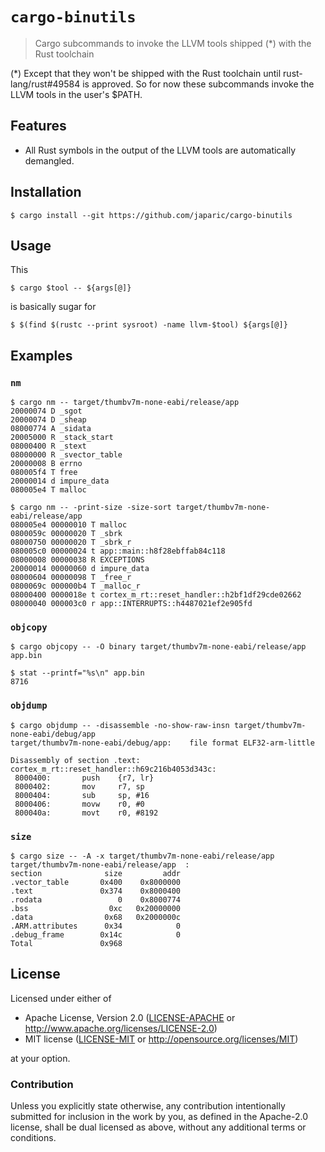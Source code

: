 # `cargo-binutils`

> Cargo subcommands to invoke the LLVM tools shipped (\*) with the Rust toolchain

(\*) Except that they won't be shipped with the Rust toolchain until rust-lang/rust#49584 is
approved. So for now these subcommands invoke the LLVM tools in the user's $PATH.

## Features

- All Rust symbols in the output of the LLVM tools are automatically demangled.

## Installation

``` console
$ cargo install --git https://github.com/japaric/cargo-binutils
```

## Usage

This

``` console
$ cargo $tool -- ${args[@]}
```

is basically sugar for

``` console
$ $(find $(rustc --print sysroot) -name llvm-$tool) ${args[@]}
```

## Examples

### `nm`

``` console
$ cargo nm -- target/thumbv7m-none-eabi/release/app
20000074 D _sgot
20000074 D _sheap
08000774 A _sidata
20005000 R _stack_start
08000400 R _stext
08000000 R _svector_table
20000008 B errno
080005f4 T free
20000014 d impure_data
080005e4 T malloc

$ cargo nm -- -print-size -size-sort target/thumbv7m-none-eabi/release/app
080005e4 00000010 T malloc
0800059c 00000020 T _sbrk
08000750 00000020 T _sbrk_r
080005c0 00000024 t app::main::h8f28ebffab84c118
08000008 00000038 R EXCEPTIONS
20000014 00000060 d impure_data
08000604 00000098 T _free_r
0800069c 000000b4 T _malloc_r
08000400 0000018e t cortex_m_rt::reset_handler::h2bf1df29cde02662
08000040 000003c0 r app::INTERRUPTS::h4487021ef2e905fd
```

### `objcopy`

``` console
$ cargo objcopy -- -O binary target/thumbv7m-none-eabi/release/app app.bin

$ stat --printf="%s\n" app.bin
8716
```

### `objdump`

``` console
$ cargo objdump -- -disassemble -no-show-raw-insn target/thumbv7m-none-eabi/debug/app
target/thumbv7m-none-eabi/debug/app:    file format ELF32-arm-little

Disassembly of section .text:
cortex_m_rt::reset_handler::h69c216b4053d343c:
 8000400:       push    {r7, lr}
 8000402:       mov     r7, sp
 8000404:       sub     sp, #16
 8000406:       movw    r0, #0
 800040a:       movt    r0, #8192
```

### `size`

``` console
$ cargo size -- -A -x target/thumbv7m-none-eabi/release/app
target/thumbv7m-none-eabi/release/app  :
section              size         addr
.vector_table       0x400    0x8000000
.text               0x374    0x8000400
.rodata                 0    0x8000774
.bss                  0xc   0x20000000
.data                0x68   0x2000000c
.ARM.attributes      0x34            0
.debug_frame        0x14c            0
Total               0x968
```

## License

Licensed under either of

- Apache License, Version 2.0 ([LICENSE-APACHE](LICENSE-APACHE) or
  http://www.apache.org/licenses/LICENSE-2.0)
- MIT license ([LICENSE-MIT](LICENSE-MIT) or http://opensource.org/licenses/MIT)

at your option.

### Contribution

Unless you explicitly state otherwise, any contribution intentionally submitted for inclusion in the
work by you, as defined in the Apache-2.0 license, shall be dual licensed as above, without any
additional terms or conditions.
